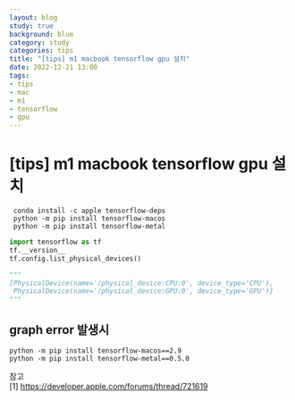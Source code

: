 ```yaml
---
layout: blog
study: true
background: blue
category: study
categories: tips
title: "[tips] m1 macbook tensorflow gpu 설치"
date: 2022-12-21 13:00
tags:
- tips
- mac
- m1
- tensorflow
- gpu
---
```


# [tips] m1 macbook tensorflow gpu 설치

```shell
 conda install -c apple tensorflow-deps
 python -m pip install tensorflow-macos
 python -m pip install tensorflow-metal
```

```python
import tensorflow as tf
tf.__version__
tf.config.list_physical_devices()

"""
[PhysicalDevice(name='/physical_device:CPU:0', device_type='CPU'),
 PhysicalDevice(name='/physical_device:GPU:0', device_type='GPU')]
"""
```

## graph error 발생시
```shell
python -m pip install tensorflow-macos==2.9
python -m pip install tensorflow-metal==0.5.0
```
참고  
[1] https://developer.apple.com/forums/thread/721619
